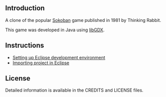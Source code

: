 ## Introduction
A clone of the popular [Sokoban](http://en.wikipedia.org/wiki/Sokoban) game published in 1981 by Thinking Rabbit.

This game was developed in Java using [libGDX](https://github.com/libgdx/libgdx).

## Instructions
- [Setting up Eclipse development environment][1]
- [Importing project in Eclipse][2]

## License
Detailed information is available in the CREDITS and LICENSE files.

[1]: https://github.com/libgdx/libgdx/wiki/Setting-up-your-Development-Environment-(Eclipse,-Intellij-IDEA,-NetBeans)
[2]: https://github.com/libgdx/libgdx/wiki/Gradle-and-Eclipse